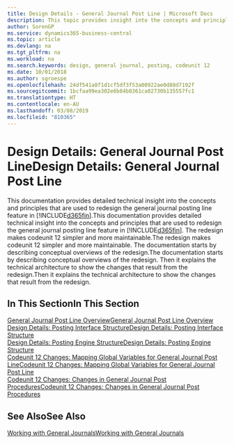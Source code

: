 ```yaml
---
title: Design Details - General Journal Post Line | Microsoft Docs
description: This topic provides insight into the concepts and principles that are used to redesign the general journal posting line feature in Business Central.
author: SorenGP
ms.service: dynamics365-business-central
ms.topic: article
ms.devlang: na
ms.tgt_pltfrm: na
ms.workload: na
ms.search.keywords: design, general journal, posting, codeunit 12
ms.date: 10/01/2018
ms.author: sgroespe
ms.openlocfilehash: 24df541a8f1d1cf5df3f53a00922ae0d88d7192f
ms.sourcegitcommit: 1bcfaa99ea302e6b84b8361ca02730b135557fc1
ms.translationtype: HT
ms.contentlocale: en-AU
ms.lasthandoff: 03/08/2019
ms.locfileid: "810365"
---
```

# <a name="design-details-general-journal-post-line"></a><span data-ttu-id="01e10-103">Design Details: General Journal Post Line</span><span class="sxs-lookup"><span data-stu-id="01e10-103">Design Details: General Journal Post Line</span></span>
<span data-ttu-id="01e10-104">This documentation provides detailed technical insight into the concepts and principles that are used to redesign the general journal posting line feature in [!INCLUDE[d365fin](includes/d365fin_md.md)].</span><span class="sxs-lookup"><span data-stu-id="01e10-104">This documentation provides detailed technical insight into the concepts and principles that are used to redesign the general journal posting line feature in [!INCLUDE[d365fin](includes/d365fin_md.md)].</span></span> <span data-ttu-id="01e10-105">The redesign makes codeunit 12 simpler and more maintainable.</span><span class="sxs-lookup"><span data-stu-id="01e10-105">The redesign makes codeunit 12 simpler and more maintainable.</span></span> <span data-ttu-id="01e10-106">The documentation starts by describing conceptual overviews of the redesign.</span><span class="sxs-lookup"><span data-stu-id="01e10-106">The documentation starts by describing conceptual overviews of the redesign.</span></span> <span data-ttu-id="01e10-107">Then it explains the technical architecture to show the changes that result from the redesign.</span><span class="sxs-lookup"><span data-stu-id="01e10-107">Then it explains the technical architecture to show the changes that result from the redesign.</span></span>  

## <a name="in-this-section"></a><span data-ttu-id="01e10-108">In This Section</span><span class="sxs-lookup"><span data-stu-id="01e10-108">In This Section</span></span>  
[<span data-ttu-id="01e10-109">General Journal Post Line Overview</span><span class="sxs-lookup"><span data-stu-id="01e10-109">General Journal Post Line Overview</span></span>](design-details-general-journal-post-line-overview.md)  
[<span data-ttu-id="01e10-110">Design Details: Posting Interface Structure</span><span class="sxs-lookup"><span data-stu-id="01e10-110">Design Details: Posting Interface Structure</span></span>](design-details-posting-interface-structure.md)  
[<span data-ttu-id="01e10-111">Design Details: Posting Engine Structure</span><span class="sxs-lookup"><span data-stu-id="01e10-111">Design Details: Posting Engine Structure</span></span>](design-details-posting-engine-structure.md)  
[<span data-ttu-id="01e10-112">Codeunit 12 Changes: Mapping Global Variables for General Journal Post Line</span><span class="sxs-lookup"><span data-stu-id="01e10-112">Codeunit 12 Changes: Mapping Global Variables for General Journal Post Line</span></span>](design-details-codeunit-12-changes-mapping-global-variables-for-general-journal-post-line.md)  
[<span data-ttu-id="01e10-113">Codeunit 12 Changes: Changes in General Journal Post Procedures</span><span class="sxs-lookup"><span data-stu-id="01e10-113">Codeunit 12 Changes: Changes in General Journal Post Procedures</span></span>](design-details-codeunit-12-changes-changes-in-general-journal-post-procedures.md)  

## <a name="see-also"></a><span data-ttu-id="01e10-114">See Also</span><span class="sxs-lookup"><span data-stu-id="01e10-114">See Also</span></span>  
[<span data-ttu-id="01e10-115">Working with General Journals</span><span class="sxs-lookup"><span data-stu-id="01e10-115">Working with General Journals</span></span>](ui-work-general-journals.md)
